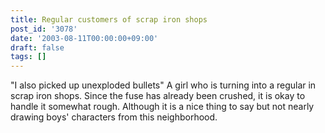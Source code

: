 ```yaml
---
title: Regular customers of scrap iron shops
post_id: '3078'
date: '2003-08-11T00:00:00+09:00'
draft: false
tags: []
---
```


"I also picked up unexploded bullets" A girl who is turning into a regular in scrap iron shops. Since the fuse has already been crushed, it is okay to handle it somewhat rough. Although it is a nice thing to say but not nearly drawing boys' characters from this neighborhood.